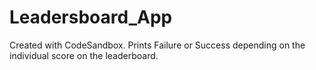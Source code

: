 # Leadersboard_App
Created with CodeSandbox.
Prints Failure or Success depending on the individual score on the leaderboard.
